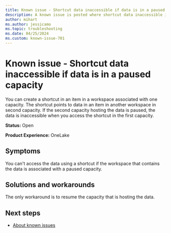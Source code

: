 ```yaml
---
title: Known issue - Shortcut data inaccessible if data is in a paused capacity
description: A known issue is posted where shortcut data inaccessible if data is in a paused capacity.
author: mihart
ms.author: jessicamo
ms.topic: troubleshooting  
ms.date: 04/25/2024
ms.custom: known-issue-701
---
```


# Known issue - Shortcut data inaccessible if data is in a paused capacity

You can create a shortcut in an item in a workspace associated with one capacity. The shortcut points to data in an item in another workspace in second capacity. If the second capacity hosting the data is paused, the data is inaccessible when you access the shortcut in the first capacity.

**Status:** Open

**Product Experience:** OneLake

## Symptoms

You can't access the data using a shortcut if the workspace that contains the data is associated with a paused capacity.

## Solutions and workarounds

The only workaround is to resume the capacity that is hosting the data.

## Next steps

- [About known issues](https://support.fabric.microsoft.com/known-issues)

